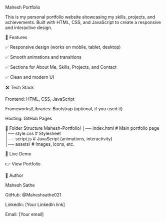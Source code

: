 Mahesh Portfolio

This is my personal portfolio website showcasing my skills, projects, and achievements.
Built with HTML, CSS, and JavaScript to create a responsive and interactive design.

🚀 Features

✅ Responsive design (works on mobile, tablet, desktop)

✅ Smooth animations and transitions

✅ Sections for About Me, Skills, Projects, and Contact

✅ Clean and modern UI

🛠️ Tech Stack

Frontend: HTML, CSS, JavaScript

Frameworks/Libraries: Bootstrap (optional, if you used it)

Hosting: GitHub Pages

📂 Folder Structure
Mahesh-Portfolio/
│── index.html        # Main portfolio page  
│── style.css         # Stylesheet  
│── script.js         # JavaScript (animations, interactivity)  
│── assets/           # Images, icons, etc.  

🔗 Live Demo

👉 View Portfolio

👤 Author

Mahesh Sathe

GitHub: @Maheshsathe021

LinkedIn: [Your LinkedIn link]

Email: [Your email]
